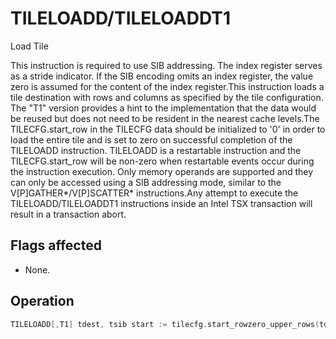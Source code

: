 # TILELOADD/TILELOADDT1

Load Tile

This instruction is required to use SIB addressing.
The index register serves as a stride indicator.
If the SIB encoding omits an index register, the value zero is assumed for the content of the index register.This instruction loads a tile destination with rows and columns as specified by the tile configuration.
The "T1" version provides a hint to the implementation that the data would be reused but does not need to be resident in the nearest cache levels.The TILECFG.start_row in the TILECFG data should be initialized to '0' in order to load the entire tile and is set to zero on successful completion of the TILELOADD instruction.
TILELOADD is a restartable instruction and the TILECFG.start_row will be non-zero when restartable events occur during the instruction execution.
Only memory operands are supported and they can only be accessed using a SIB addressing mode, similar to the V[P]GATHER*/V[P]SCATTER* instructions.Any attempt to execute the TILELOADD/TILELOADDT1 instructions inside an Intel TSX transaction will result in a transaction abort.

## Flags affected

- None.

## Operation

```C
TILELOADD[,T1] tdest, tsib start := tilecfg.start_rowzero_upper_rows(tdest,start)membegin := tsib.base + displacement// if no index register in the SIB encoding, the value zero is used. stride := tsib.index << tsib.scalenbytes := tdest.colsb while start < tdest.rows:memptr := membegin + start * stride write_row_and_zero(tdest, start, read_memory(memptr, nbytes), nbytes)start := start + 1 zero_tilecfg_start()// In the case of a memory fault in the middle of an instruction, the tilecfg.start_row := startIntel C/C++ Compiler Intrinsic EquivalentTILELOADD void _tile_loadd(__tile dst, const void *base, int stride);
```
